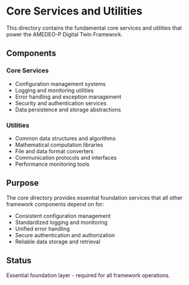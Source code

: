 # Core Services and Utilities

This directory contains the fundamental core services and utilities that power the AMEDEO-P Digital Twin Framework.

## Components

### Core Services
- Configuration management systems
- Logging and monitoring utilities
- Error handling and exception management
- Security and authentication services
- Data persistence and storage abstractions

### Utilities
- Common data structures and algorithms
- Mathematical computation libraries
- File and data format converters
- Communication protocols and interfaces
- Performance monitoring tools

## Purpose

The core directory provides essential foundation services that all other framework components depend on for:
- Consistent configuration management
- Standardized logging and monitoring
- Unified error handling
- Secure authentication and authorization
- Reliable data storage and retrieval

## Status

Essential foundation layer - required for all framework operations.